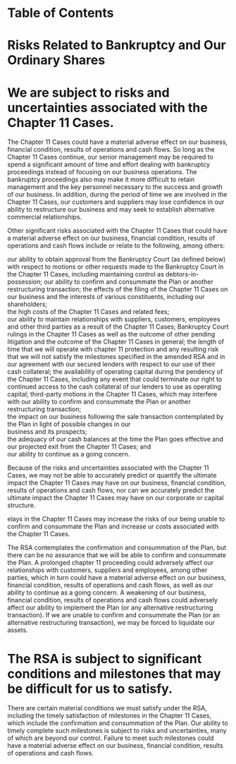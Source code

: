 # Table of Contents  

# Risks Related to Bankruptcy and Our Ordinary Shares  

# We are subject to risks and uncertainties associated with the Chapter 11 Cases.  

The Chapter 11 Cases could have a material adverse effect on our business, financial condition, results of operations and cash flows. So long as the Chapter 11 Cases continue, our senior management may be required to spend a significant amount of time and effort dealing with bankruptcy proceedings instead of focusing on our business operations. The bankruptcy proceedings also may make it more difficult to retain management and the key personnel necessary to the success and growth of our business. In addition, during the period of time we are involved in the Chapter 11 Cases, our customers and suppliers may lose confidence in our ability to restructure our business and may seek to establish alternative commercial relationships.  

Other significant risks associated with the Chapter 11 Cases that could have a material adverse effect on our business, financial condition, results of operations and cash flows include or relate to the following, among others:  

our ability to obtain approval from the Bankruptcy Court (as defined below) with respect to motions or other requests made to the Bankruptcy Court in the Chapter 11 Cases, including maintaining control as debtors-in-possession; our ability to confirm and consummate the Plan or another restructuring transaction; the effects of the filing of the Chapter 11 Cases on our business and the interests of various constituents, including our shareholders;   
the high costs of the Chapter 11 Cases and related fees;   
our ability to maintain relationships with suppliers, customers, employees and other third parties as a result of the Chapter 11 Cases; Bankruptcy Court rulings in the Chapter 11 Cases as well as the outcome of other pending litigation and the outcome of the Chapter 11 Cases in general; the length of time that we will operate with chapter 11 protection and any resulting risk that we will not satisfy the milestones specified in the amended RSA and in our agreement with our secured lenders with respect to our use of their cash collateral; the availability of operating capital during the pendency of the Chapter 11 Cases, including any event that could terminate our right to continued access to the cash collateral of our lenders to use as operating capital; third-party motions in the Chapter 11 Cases, which may interfere with our ability to confirm and consummate the Plan or another restructuring transaction;   
the impact on our business following the sale transaction contemplated by the Plan in light of possible changes in our   
business and its prospects;   
the adequacy of our cash balances at the time the Plan goes effective and our projected exit from the Chapter 11 Cases; and   
our ability to continue as a going concern.  

Because of the risks and uncertainties associated with the Chapter 11 Cases, we may not be able to accurately predict or quantify the ultimate impact the Chapter 11 Cases may have on our business, financial condition, results of operations and cash flows, nor can we accurately predict the ultimate impact the Chapter 11 Cases may have on our corporate or capital structure.  

elays in the Chapter 11 Cases may increase the risks of our being unable to confirm and consummate the Plan and increase ur costs associated with the Chapter 11 Cases.  

The RSA contemplates the confirmation and consummation of the Plan, but there can be no assurance that we will be able to confirm and consummate the Plan. A prolonged chapter 11 proceeding could adversely affect our relationships with customers, suppliers and employees, among other parties, which in turn could have a material adverse effect on our business, financial condition, results of operations and cash flows, as well as our ability to continue as a going concern. A weakening of our business, financial condition, results of operations and cash flows could adversely affect our ability to implement the Plan (or any alternative restructuring transaction). If we are unable to confirm and consummate the Plan (or an alternative restructuring transaction), we may be forced to liquidate our assets.  

# The RSA is subject to significant conditions and milestones that may be difficult for us to satisfy.  

There are certain material conditions we must satisfy under the RSA, including the timely satisfaction of milestones in the Chapter 11 Cases, which include the confirmation and consummation of the Plan. Our ability to timely complete such milestones is subject to risks and uncertainties, many of which are beyond our control. Failure to meet such milestones could have a material adverse effect on our business, financial condition, results of operations and cash flows.  